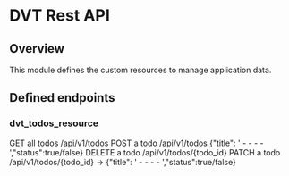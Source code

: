 # DVT Rest API

## Overview

This module defines the custom resources to manage application data.

## Defined endpoints

### dvt_todos_resource
GET all todos /api/v1/todos
POST a todo /api/v1/todos {"title": ' - - - - ',"status":true/false}
DELETE a todo /api/v1/todos/{todo_id}
PATCH a todo /api/v1/todos/{todo_id} ->
  {"title": ' - - - - ',"status":true/false}

